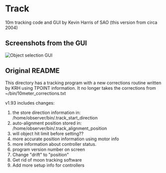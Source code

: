 # Track
10m tracking code and GUI by Kevin Harris of SAO (this version from circa 2004)

## Screenshots from the GUI

![Object selection GUI](https://github.com/Whipple10m/Track/blob/main/tracking_object.png)

## Original README

This directory has a tracking program with a new corrections routine
written by KRH using TPOINT information. It no longer takes the corrections from 
~/bin/10meter_corrections.txt

v1.93 includes changes:
1. the store direction information in: /home/observer/bin/.track_start_direction
2. auto-alignment position stored in: /home/observer/bin/.track_alignment_position
3. will object hit limit before setting??
4. more accurate position information using motor info
5. more information about controller status.
6. program version number on screen
7. Change "drift" to "position"
8. Get rid of moon tracking software
9. Add more setup info for controllers
